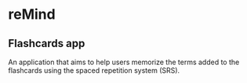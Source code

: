 # reMind
## Flashcards app

An application that aims to help users memorize the terms added to the flashcards using the spaced repetition system (SRS).

